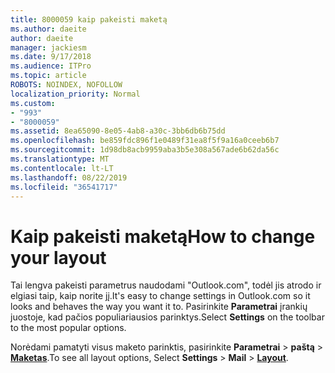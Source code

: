 ```yaml
---
title: 8000059 kaip pakeisti maketą
ms.author: daeite
author: daeite
manager: jackiesm
ms.date: 9/17/2018
ms.audience: ITPro
ms.topic: article
ROBOTS: NOINDEX, NOFOLLOW
localization_priority: Normal
ms.custom:
- "993"
- "8000059"
ms.assetid: 8ea65090-8e05-4ab8-a30c-3bb6db6b75dd
ms.openlocfilehash: be859fdc896f1e0489f31ea8f5f9a16a0ceeb6b7
ms.sourcegitcommit: 1d98db8acb9959aba3b5e308a567ade6b62da56c
ms.translationtype: MT
ms.contentlocale: lt-LT
ms.lasthandoff: 08/22/2019
ms.locfileid: "36541717"
---
```

# <a name="how-to-change-your-layout"></a><span data-ttu-id="d4d23-102">Kaip pakeisti maketą</span><span class="sxs-lookup"><span data-stu-id="d4d23-102">How to change your layout</span></span>

<span data-ttu-id="d4d23-103">Tai lengva pakeisti parametrus naudodami "Outlook.com", todėl jis atrodo ir elgiasi taip, kaip norite jį.</span><span class="sxs-lookup"><span data-stu-id="d4d23-103">It's easy to change settings in Outlook.com so it looks and behaves the way you want it to.</span></span> <span data-ttu-id="d4d23-104">Pasirinkite **Parametrai** įrankių juostoje, kad pačios populiariausios parinktys.</span><span class="sxs-lookup"><span data-stu-id="d4d23-104">Select **Settings** on the toolbar to the most popular options.</span></span>

<span data-ttu-id="d4d23-105">Norėdami pamatyti visus maketo parinktis, pasirinkite **Parametrai** > **paštą** > [**Maketas**](https://outlook.live.com/mail/options/mail/layout).</span><span class="sxs-lookup"><span data-stu-id="d4d23-105">To see all layout options, Select **Settings** > **Mail** > [**Layout**](https://outlook.live.com/mail/options/mail/layout).</span></span>
  